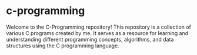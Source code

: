 # c-programming
Welcome to the C-Programming repository! This repository is a collection of various C programs created by me. It serves as a resource for learning and understanding different programming concepts, algorithms, and data structures using the C programming language.
